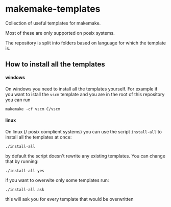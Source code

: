 # makemake-templates
Collection of useful templates for makemake.

Most of these are only supported on posix systems.

The repository is split into folders based on language for which the template is.

## How to install all the templates

#### windows
On windows you need to install all the templates yourself. For example if you want to istall the `vscm` template
and you are in the root of this repository you can run
```shell
makemake -cf vscm C/vscm
```

#### linux
On linux (/ posix complient systems) you can use the script `install-all` to install all the templates at once:
```shell
./install-all
```
by default the script doesn't rewrite any existing templates. You can change that by running:
```
./install-all yes
```
if you want to owerwite only some templates run:
```
./install-all ask
```
this will ask you for every template that would be overwritten
